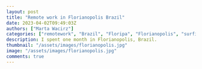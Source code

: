 ```yaml
---
layout: post
title: "Remote work in Florianopolis Brazil"
date: 2023-04-02T09:49:03Z
authors: ["Marta Wacirz"]
categories: ["remotework", "Brazil", "Floripa", "Florianopolis", "surfing"]
description: I spent one month in Florianopolis, Brazil. 
thumbnail: "/assets/images/florianopolis.jpg"
image: "/assets/images/florianopolis.jpg"
comments: true
---
```

